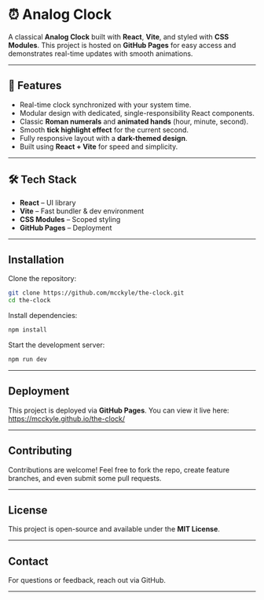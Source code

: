 # ⏰ Analog Clock

A classical **Analog Clock** built with **React**, **Vite**, and styled with **CSS Modules**. This project is hosted on **GitHub Pages** for easy access and demonstrates real-time updates with smooth animations.

---

## 🚀 Features
- Real-time clock synchronized with your system time.
- Modular design with dedicated, single-responsibility React components.
- Classic **Roman numerals** and **animated hands** (hour, minute, second).
- Smooth **tick highlight effect** for the current second.
- Fully responsive layout with a **dark-themed design**.
- Built using **React + Vite** for speed and simplicity.

---

## 🛠️ Tech Stack
- **React** – UI library
- **Vite** – Fast bundler & dev environment
- **CSS Modules** – Scoped styling
- **GitHub Pages** – Deployment

---

## Installation

Clone the repository:

```bash
git clone https://github.com/mcckyle/the-clock.git
cd the-clock
```

Install dependencies:
```bash
npm install
```

Start the development server:
```bash
npm run dev
```

---

## Deployment

This project is deployed via **GitHub Pages**. You can view it live here: https://mcckyle.github.io/the-clock/

---

## Contributing

Contributions are welcome! Feel free to fork the repo, create feature branches, and even submit some pull requests.

---

## License

This project is open-source and available under the **MIT License**.

---

## Contact

For questions or feedback, reach out via GitHub.

---

